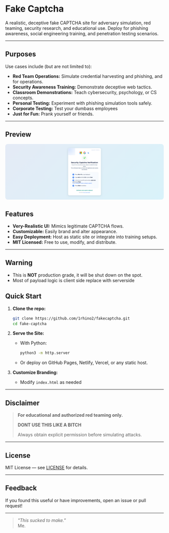 # Fake Captcha

A realistic, deceptive fake CAPTCHA site for adversary simulation, red teaming, security research, and educational use. Deploy for phishing awareness, social engineering training, and penetration testing scenarios.

---

##  Purposes

Use cases include (but are not limited to):

- **Red Team Operations:** Simulate credential harvesting and phishing, and for operations.
- **Security Awareness Training:** Demonstrate deceptive web tactics.
- **Classroom Demonstrations:** Teach cybersecurity, psychology, or CS concepts.
- **Personal Testing:** Experiment with phishing simulation tools safely.
- **Corporate Testing:** Test your dumbass employees
- **Just for Fun:** Prank yourself or friends.

---

## Preview

<img src="./Image.png" alt="Image.png" style="max-width:100%;border-radius:8px;">

##  Features

- **Very-Realistic UI:** Mimics legitimate CAPTCHA flows.
- **Customizable:** Easily brand and alter appearance.
- **Easy Deployment:** Host as static site or integrate into training setups.
- **MIT Licensed:** Free to use, modify, and distribute.

---

## Warning
- This is **NOT** production grade, it will be shut down on the spot.
- Most of payload logic is client side replace with serverside

##  Quick Start

1. **Clone the repo:**
   ```sh
   git clone https://github.com/1rhino2/fakecaptcha.git
   cd fake-captcha
   ```

2. **Serve the Site:**
   - With Python:
     ```sh
     python3 -m http.server
     ```
   - Or deploy on GitHub Pages, Netlify, Vercel, or any static host.

3. **Customize Branding:**
   - Modify `index.html` as needed

---

## Disclaimer

> **For educational and authorized red teaming only.**
>
> **DONT USE THIS LIKE A BITCH**
>
> Always obtain explicit permission before simulating attacks.

---

##  License

MIT License — see [LICENSE](./LICENSE) for details.

---

##  Feedback

If you found this useful or have improvements, open an issue or pull request!

---

> _"This sucked to make."_  
> Me.
